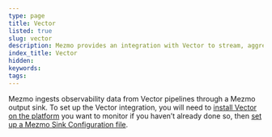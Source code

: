 ```yaml
---
type: page
title: Vector
listed: true
slug: vector
description: Mezmo provides an integration with Vector to stream, aggregate, and gain insights from Vector observability data
index_title: Vector
hidden: 
keywords: 
tags: 
---
```





Mezmo ingests observability data from Vector pipelines through a Mezmo output sink. To set up the Vector integration, you will need to [install Vector on the platform](https://vector.dev/docs/setup/installation/) you want to monitor if you haven’t already done so, then [set up a Mezmo Sink Configuration file](https://vector.dev/docs/reference/configuration/sinks/logdna/).



